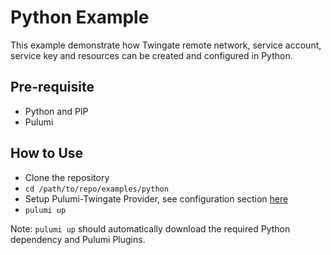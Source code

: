 # Python Example
This example demonstrate how Twingate remote network, service account, service key and resources can be created and configured in Python.

## Pre-requisite
* Python and PIP
* Pulumi

## How to Use
* Clone the repository
* `cd /path/to/repo/examples/python`
* Setup Pulumi-Twingate Provider, see configuration section [here](../../README.md)
* `pulumi up`

Note: `pulumi up` should automatically download the required Python dependency and Pulumi Plugins.